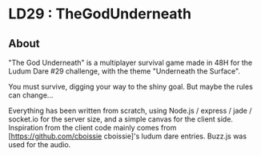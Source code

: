 LD29 : TheGodUnderneath
================

About
------

"The God Underneath" is a multiplayer survival game made in 48H for the Ludum Dare #29 challenge, with the theme "Underneath the Surface".

You must survive, digging your way to the shiny goal. But maybe the rules can change...

Everything has been written from scratch, using Node.js / express / jade / socket.io for the server size, and a simple canvas for the client side. Inspiration from the client code mainly comes from [https://github.com/cboissie cboissie]'s ludum dare entries. Buzz.js was used for the audio.

